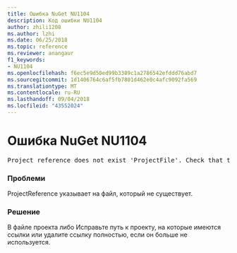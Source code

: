 ```yaml
---
title: Ошибка NuGet NU1104
description: Код ошибки NU1104
author: zhili1208
ms.author: lzhi
ms.date: 06/25/2018
ms.topic: reference
ms.reviewer: anangaur
f1_keywords:
- NU1104
ms.openlocfilehash: f6ec5e9d50ed99b3389c1a2786542efddd76abd7
ms.sourcegitcommit: 1d1406764c6af5fb7801d462e0c4afc9092fa569
ms.translationtype: MT
ms.contentlocale: ru-RU
ms.lasthandoff: 09/04/2018
ms.locfileid: "43552024"
---
```

# <a name="nuget-error-nu1104"></a>Ошибка NuGet NU1104

<pre>Project reference does not exist 'ProjectFile'. Check that the project reference is valid and that the project file exists.</pre>

### <a name="issue"></a>Проблеми
ProjectReference указывает на файл, который не существует.

### <a name="solution"></a>Решение
В файле проекта либо Исправьте путь к проекту, на которые имеются ссылки или удалите ссылку полностью, если он больше не используется.